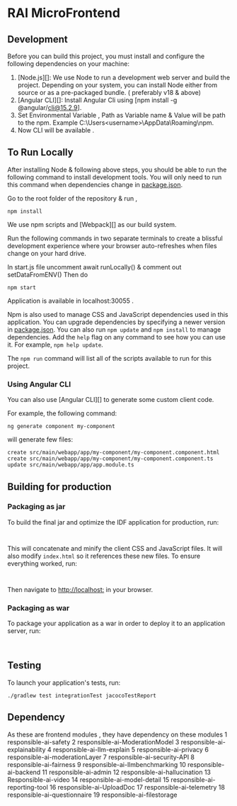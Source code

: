 # RAI  MicroFrontend

## Development

Before you can build this project, you must install and configure the following dependencies on your machine:

1. [Node.js][]: We use Node to run a development web server and build the project.
   Depending on your system, you can install Node either from source or as a pre-packaged bundle.
   ( preferably v18 & above)
2. [Angular CLI][]: Install Angular Cli using [npm install -g @angular/cli@15.2.9].
3. Set Environmental Variable , Path as Variable name & Value will be path to the npm. Example 
    C:\Users\<username>\AppData\Roaming\npm.
4. Now CLI will be available .

## To Run Locally

After installing Node & following above steps, you should be able to run the following command to install development tools.
You will only need to run this command when dependencies change in [package.json](package.json).

Go to the root folder of the repository & run ,

```
npm install
```
We use npm scripts and [Webpack][] as our build system.

Run the following commands in two separate terminals to create a blissful development experience where your browser
auto-refreshes when files change on your hard drive.


In start.js file uncomment await runLocally() & comment out setDataFromENV()
Then do 
```
npm start
``` 
Application is available in localhost:30055 .


Npm is also used to manage CSS and JavaScript dependencies used in this application. You can upgrade dependencies by
specifying a newer version in [package.json](package.json). You can also run `npm update` and `npm install` to manage dependencies.
Add the `help` flag on any command to see how you can use it. For example, `npm help update`.

The `npm run` command will list all of the scripts available to run for this project.

### Using Angular CLI

You can also use [Angular CLI][] to generate some custom client code.

For example, the following command:

```
ng generate component my-component
```

will generate few files:

```
create src/main/webapp/app/my-component/my-component.component.html
create src/main/webapp/app/my-component/my-component.component.ts
update src/main/webapp/app/app.module.ts
```

## Building for production

### Packaging as jar

To build the final jar and optimize the IDF application for production, run:

```


```

This will concatenate and minify the client CSS and JavaScript files. It will also modify `index.html` so it references these new files.
To ensure everything worked, run:

```


```

Then navigate to [http://localhost:](http://localhost:) in your browser.

### Packaging as war

To package your application as a war in order to deploy it to an application server, run:

```


```

## Testing

To launch your application's tests, run:

```
./gradlew test integrationTest jacocoTestReport
```


## Dependency
 As these are frontend modules , they have dependency on these modules
 1	responsible-ai-safety
2	responsible-ai-ModerationModel
3	responsible-ai-explainability
4	responsible-ai-llm-explain
5	responsible-ai-privacy
6	responsible-ai-moderationLayer
7	responsible-ai-security-API
8	responsible-ai-fairness
9	responsible-ai-llmbenchmarking
10	responsible-ai-backend
11	responsible-ai-admin
12	responsible-ai-hallucination
13	Responsible-ai-video
14	responsible-ai-model-detail
15	responsible-ai-reporting-tool
16	responsible-ai-UploadDoc
17	responsible-ai-telemetry
18	responsible-ai-questionnaire
19	responsible-ai-filestorage